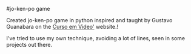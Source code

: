 #jo-ken-po game
<p>Created jo-ken-po game in python inspired and taught by Gustavo Guanabara on the <a href='https://www.cursoemvideo.com'>Curso em Video'</a> website.!</p>
<p>I've tried to use my own technique, avoiding a lot of lines, seen in some projects out there.</p>